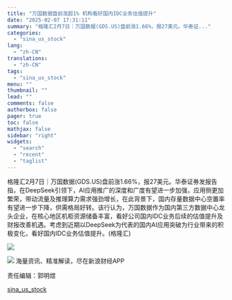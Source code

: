 ```yaml
---
title: "万国数据盘前涨超1% 机构看好国内IDC业务估值提升"
date: "2025-02-07 17:31:11"
summary: "格隆汇2月7日｜万国数据(GDS.US)盘前涨1.66%，报27美元。华泰证..."
categories:
  - "sina_us_stock"
lang:
  - "zh-CN"
translations:
  - "zh-CN"
tags:
  - "sina_us_stock"
menu: ""
thumbnail: ""
lead: ""
comments: false
authorbox: false
pager: true
toc: false
mathjax: false
sidebar: "right"
widgets:
  - "search"
  - "recent"
  - "taglist"
---
```


格隆汇2月7日｜万国数据(GDS.US)盘前涨1.66%，报27美元。华泰证券发报告指，在DeepSeek引领下，AI应用推广的深度和广度有望进一步加强，应用侧更加繁荣，带动流量及推理算力需求强劲增长，在此背景下，国内存量数据中心空置率有望进一步下降，供需格局好转。该行认为，万国数据作为国内第三方数据中心龙头企业，在核心地区机柜资源储备丰富，看好公司国内IDC业务后续的估值提升及财报改善机遇。考虑到近期以DeepSeek为代表的国内AI应用突破为行业带来的积极变化，看好国内IDC业务估值提升。(格隆汇)

![](//n.sinaimg.cn/spider20250207/144/w520h424/20250207/9348-1d0a23bca88ef87841b079d14d5ed9fa.png)










![](//n.sinaimg.cn/finance/cece9e13/20240627/655959900_20240627.png)
海量资讯、精准解读，尽在新浪财经APP



责任编辑：郭明煜

[sina_us_stock](https://finance.sina.com.cn/stock/bxjj/2025-02-07/doc-ineisatx9924327.shtml)
